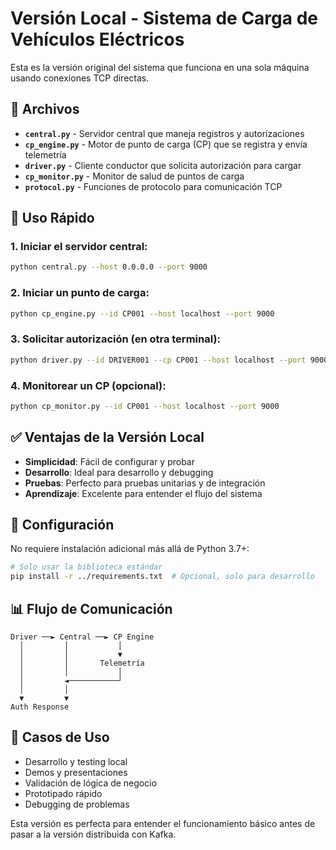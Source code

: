 # Versión Local - Sistema de Carga de Vehículos Eléctricos

Esta es la versión original del sistema que funciona en una sola máquina usando conexiones TCP directas.

## 📁 Archivos

- **`central.py`** - Servidor central que maneja registros y autorizaciones
- **`cp_engine.py`** - Motor de punto de carga (CP) que se registra y envía telemetría
- **`driver.py`** - Cliente conductor que solicita autorización para cargar
- **`cp_monitor.py`** - Monitor de salud de puntos de carga
- **`protocol.py`** - Funciones de protocolo para comunicación TCP

## 🚀 Uso Rápido

### 1. Iniciar el servidor central:
```bash
python central.py --host 0.0.0.0 --port 9000
```

### 2. Iniciar un punto de carga:
```bash
python cp_engine.py --id CP001 --host localhost --port 9000
```

### 3. Solicitar autorización (en otra terminal):
```bash
python driver.py --id DRIVER001 --cp CP001 --host localhost --port 9000
```

### 4. Monitorear un CP (opcional):
```bash
python cp_monitor.py --id CP001 --host localhost --port 9000
```

## ✅ Ventajas de la Versión Local

- **Simplicidad**: Fácil de configurar y probar
- **Desarrollo**: Ideal para desarrollo y debugging
- **Pruebas**: Perfecto para pruebas unitarias y de integración
- **Aprendizaje**: Excelente para entender el flujo del sistema

## 🔧 Configuración

No requiere instalación adicional más allá de Python 3.7+:

```bash
# Solo usar la biblioteca estándar
pip install -r ../requirements.txt  # Opcional, solo para desarrollo
```

## 📊 Flujo de Comunicación

```
Driver ──► Central ──► CP Engine
  │         │           │
  │         │           ▼
  │         │       Telemetría
  │         │           │
  │         ◄───────────┘
  │         │
  ▼         ▼
Auth Response
```

## 🎯 Casos de Uso

- Desarrollo y testing local
- Demos y presentaciones
- Validación de lógica de negocio
- Prototipado rápido
- Debugging de problemas

Esta versión es perfecta para entender el funcionamiento básico antes de pasar a la versión distribuida con Kafka.